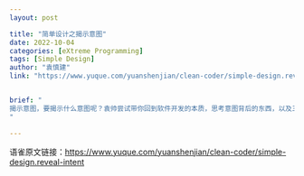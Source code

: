 ```yaml
---
layout: post

title: "简单设计之揭示意图"
date: 2022-10-04
categories: [eXtreme Programming]
tags: [Simple Design]
author: "袁慎建"
link: "https://www.yuque.com/yuanshenjian/clean-coder/simple-design.reveal-intent"


brief: "
揭示意图，要揭示什么意图呢？袁帅尝试带你回到软件开发的本质，思考意图背后的东西，以及三种可以揭示的意图。
"

---
```


语雀原文链接：<https://www.yuque.com/yuanshenjian/clean-coder/simple-design.reveal-intent>
